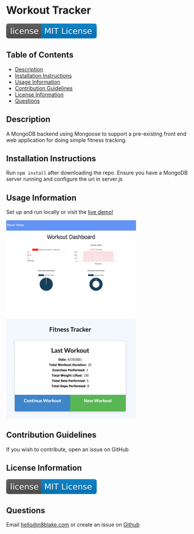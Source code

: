 # Workout Tracker

<a href="https://opensource.org/licenses"><img src="badge.svg" /></a>

## Table of Contents
* [Description](#description)
* [Installation Instructions](#installation-instructions)
* [Usage Information](#usage-information)
* [Contribution Guidelines](#contribution-guidelines)
* [License Information](#license-information)
* [Questions](#questions)

## Description
A MongoDB backend using Mongoose to support a pre-existing front end web application for doing simple fitness tracking.

## Installation Instructions
Run ```npm install``` after downloading the repo. Ensure you have a MongoDB server running and configure the uri in server.js

## Usage Information
Set up and run locally or visit the [live demo!](https://workout-tracker-hw-n8blake.herokuapp.com/)

<img src="./demos/screen_1.png" width=350/>
<img src="./demos/screen_2.png" width=350/>

## Contribution Guidelines
If you wish to contribute, open an issue on GitHub

## License Information

<a href="https://opensource.org/licenses"><img src="badge.svg" /></a>


		

## Questions
Email [hello@n8blake.com](mailto:hello@n8blake.com)
or create an issue on [Github](https://github.com/n8blake)  
